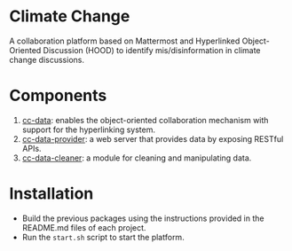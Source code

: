 # Climate Change
A collaboration platform based on Mattermost and Hyperlinked Object-Oriented Discussion (HOOD) to identify mis/disinformation in climate change discussions.

# Components
1. [cc-data](): enables the object-oriented collaboration mechanism with support for the hyperlinking system.
2. [cc-data-provider](): a web server that provides data by exposing RESTful APIs.
3. [cc-data-cleaner](): a module for cleaning and manipulating data.

# Installation
- Build the previous packages using the instructions provided in the README.md files of each project.
- Run the `start.sh` script to start the platform.
